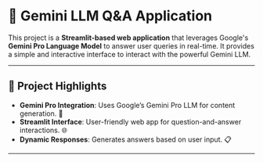 # 🤖 Gemini LLM Q&A Application

This project is a **Streamlit-based web application** that leverages Google's **Gemini Pro Language Model** to answer user queries in real-time. It provides a simple and interactive interface to interact with the powerful Gemini LLM.

---

## 🌟 Project Highlights

- **Gemini Pro Integration**: Uses Google’s Gemini Pro LLM for content generation. 🚀
- **Streamlit Interface**: User-friendly web app for question-and-answer interactions. 🌐
- **Dynamic Responses**: Generates answers based on user input. 📋

---

